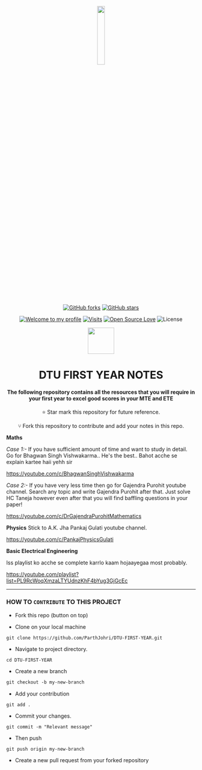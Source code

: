 <p align = 'center'>
 <a href='https://github.com/ParthJohri/DTU-FIRST-YEAR'>
    <img src = "https://upload.wikimedia.org/wikipedia/en/b/b5/DTU%2C_Delhi_official_logo.png" width = '20%'/></a> 
</p>

<div align="center">
 
[![GitHub forks](https://img.shields.io/github/forks/saloni-15/Heel2Toe?style=social&label=Fork&maxAge=2592000)](https://github.com/ParthJohri)
[![GitHub stars](https://img.shields.io/github/stars/saloni-15/Heel2Toe?style=social&label=Star&maxAge=2592000)](https://github.com/ParthJohri/DTU-FIRST-YEAR)
<br />
 
[![Welcome to my profile](https://img.shields.io/badge/Hello,Freshers!-Welcome-blue.svg?style=flat&logo=github)](https://github.com/ParthJohri)
[![Visits](https://komarev.com/ghpvc/?username=saloni-15&label=You%20Are%20Visitor%20No.&color=f20707&logo=github&style=flat-square)](https://github.com/ParthJohri/DTU-FIRST-YEAR)
[![Open Source Love](https://badges.frapsoft.com/os/v2/open-source.svg?v=103)](https://github.com/ParthJohri/DTU-FIRST-YEAR)
![License](https://img.shields.io/badge/License-MIT-red.svg)
<br/>

</div>
<div align="center">
 <img src="https://cdn.iconscout.com/icon/premium/png-256-thumb/book-2377573-1982921.png" height=70px />
</div>
<h1 align="center">DTU FIRST YEAR NOTES</h3>
<h4 align="center" >The following repository contains all the resources that you will require in your first year to excel good scores in your MTE and ETE</h2>
<div align="center"> 

⭐️ Star mark this repository for future reference.

⑂ Fork this repository to contribute and add your notes in this repo.
 
 
</div>


**Maths**

_Case 1:-_
If you have sufficient amount of time and want to study in detail.
Go for Bhagwan Singh Vishwakarma.. He's the best.. Bahot acche se explain kartee haii yehh sir

https://youtube.com/c/BhagwanSinghVishwakarma

_Case 2:-_
If you have very less time then go for Gajendra Purohit youtube channel.
Search any topic and write Gajendra Purohit after that.
Just solve HC Taneja however even after that you will find baffling questions in your paper!

https://youtube.com/c/DrGajendraPurohitMathematics


**Physics** 
Stick to A.K. Jha 
Pankaj Gulati youtube channel.

https://youtube.com/c/PankajPhysicsGulati

**Basic Electrical Engineering**

Iss playlist ko acche se complete karrlo kaam hojaayegaa most probably.

https://youtube.com/playlist?list=PL9RcWoqXmzaLTYUdnzKhF4bYug3GjGcEc

<hr>


### HOW TO `CONTRIBUTE` TO THIS PROJECT

- Fork this repo (button on top)

- Clone on your local machine

```
git clone https://github.com/ParthJohri/DTU-FIRST-YEAR.git
```
- Navigate to project directory.
```
cd DTU-FIRST-YEAR
```

- Create a new branch

```markdown
git checkout -b my-new-branch
```
- Add your contribution
```
git add .
```
- Commit your changes.

```markdown
git commit -m "Relevant message"

```
- Then push 
```
git push origin my-new-branch
```
- Create a new pull request from your forked repository


